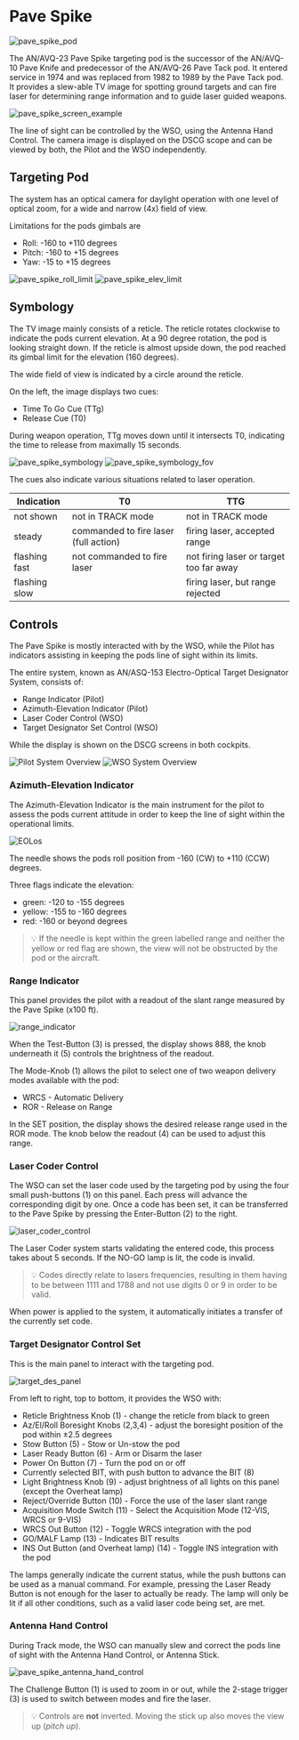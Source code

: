 # Pave Spike

![pave_spike_pod](../../../img/ext_f4_pavespike.jpg)

The AN/AVQ-23 Pave Spike targeting pod is the successor of the AN/AVQ-10 Pave
Knife and predecessor of the AN/AVQ-26 Pave Tack pod. It entered service in 1974
and was replaced from 1982 to 1989 by the Pave Tack pod. It provides a slew-able
TV image for spotting ground targets and can fire laser for determining range
information and to guide laser guided weapons.

![pave_spike_screen_example](../../../img/pave_spike_screen_example.jpg)

The line of sight can be controlled by the WSO, using the Antenna Hand Control.
The camera image is displayed on the DSCG scope and can be viewed by both, the
Pilot and the WSO independently.

## Targeting Pod

The system has an optical camera for daylight operation with one level of
optical zoom, for a wide and narrow (4x) field of view.

Limitations for the pods gimbals are

- Roll: -160 to +110 degrees
- Pitch: -160 to +15 degrees
- Yaw: -15 to +15 degrees

![pave_spike_roll_limit](../../../img/pave_spike_roll_limit.jpg)
![pave_spike_elev_limit](../../../img/pave_spike_elev_limit.jpg)

## Symbology

The TV image mainly consists of a reticle. The reticle rotates clockwise to
indicate the pods current elevation. At a 90 degree rotation, the pod is looking
straight down. If the reticle is almost upside down, the pod reached its gimbal
limit for the elevation (160 degrees).

The wide field of view is indicated by a circle around the reticle.

On the left, the image displays two cues:

- Time To Go Cue (TTg)
- Release Cue (T0)

During weapon operation, TTg moves down until it intersects T0, indicating the
time to release from maximally 15 seconds.

![pave_spike_symbology](../../../img/pave_spike_symbology.jpg)
![pave_spike_symbology_fov](../../../img/pave_spike_symbology_fov.jpg)

The cues also indicate various situations related to laser operation.

| Indication    | T0                                    | TTG                                     |
| ------------- | ------------------------------------- | --------------------------------------- |
| not shown     | not in TRACK mode                     | not in TRACK mode                       |
| steady        | commanded to fire laser (full action) | firing laser, accepted range            |
| flashing fast | not commanded to fire laser           | not firing laser or target too far away |
| flashing slow |                                       | firing laser, but range rejected        |

## Controls

The Pave Spike is mostly interacted with by the WSO, while the Pilot has
indicators assisting in keeping the pods line of sight within its limits.

The entire system, known as AN/ASQ-153 Electro-Optical Target Designator System,
consists of:

- Range Indicator (Pilot)
- Azimuth-Elevation Indicator (Pilot)
- Laser Coder Control (WSO)
- Target Designator Set Control (WSO)

While the display is shown on the DSCG screens in both cockpits.

![Pilot System Overview](../../../img/eotgt_pilot_overview.jpg)
![WSO System Overview](../../../img/eotgt_wso_overview.jpg)

### Azimuth-Elevation Indicator

The Azimuth-Elevation Indicator is the main instrument for the pilot to assess
the pods current attitude in order to keep the line of sight within the
operational limits.

![EOLos](../../../img/pilot_los_indicator.jpg)

The needle shows the pods roll position from -160 (CW) to +110 (CCW) degrees.

Three flags indicate the elevation:

- green: -120 to -155 degrees
- yellow: -155 to -160 degrees
- red: -160 or beyond degrees

> 💡 If the needle is kept within the green labelled range and neither the yellow or
> red flag are shown, the view will not be obstructed by the pod or the aircraft.

### Range Indicator

This panel provides the pilot with a readout of the slant range measured by the
Pave Spike (x100 ft).

![range_indicator](../../../img/pilot_overhead_range_indicator.jpg)

When the Test-Button (3) is pressed, the display shows 888, the knob underneath it (5)
controls the brightness of the readout.

The Mode-Knob (1) allows the pilot to select one of two weapon delivery modes
available with the pod:

- WRCS - Automatic Delivery
- ROR - Release on Range

In the SET position, the display shows the desired release range used in the ROR
mode. The knob below the readout (4) can be used to adjust this range.

### Laser Coder Control

The WSO can set the laser code used by the targeting pod by using the four small
push-buttons (1) on this panel. Each press will advance the corresponding digit by
one. Once a code has been set, it can be transferred to the Pave Spike by
pressing the Enter-Button (2) to the right.

![laser_coder_control](../../../img/wso_laser_code_control.jpg)

The Laser Coder system starts validating the entered code, this process takes
about 5 seconds. If the NO-GO lamp is lit, the code is invalid.

> 💡 Codes directly relate to lasers frequencies, resulting in them having to be
> between 1111 and 1788 and not use digits 0 or 9 in order to be valid.

When power is applied to the system, it automatically initiates a transfer of
the currently set code.

### Target Designator Control Set

This is the main panel to interact with the targeting pod.

![target_des_panel](../../../img/wso_target_designator_controls.jpg)

From left to right, top to bottom, it provides the WSO with:

- Reticle Brightness Knob (1) - change the reticle from black to green
- Az/El/Roll Boresight Knobs (2,3,4) - adjust the boresight position of the pod within
  ±2.5 degrees
- Stow Button (5) - Stow or Un-stow the pod
- Laser Ready Button (6) - Arm or Disarm the laser
- Power On Button (7) - Turn the pod on or off
- Currently selected BIT, with push button to advance the BIT (8)
- Light Brightness Knob (9) - adjust brightness of all lights on this panel (except
  the Overheat lamp)
- Reject/Override Button (10) - Force the use of the laser slant range
- Acquisition Mode Switch (11) - Select the Acquisition Mode (12-VIS, WRCS or 9-VIS)
- WRCS Out Button (12) - Toggle WRCS integration with the pod
- GO/MALF Lamp (13) - Indicates BIT results
- INS Out Button (and Overheat lamp) (14) - Toggle INS integration with the pod

The lamps generally indicate the current status, while the push buttons can be
used as a manual command. For example, pressing the Laser Ready Button is not
enough for the laser to actually be ready. The lamp will only be lit if all
other conditions, such as a valid laser code being set, are met.

### Antenna Hand Control

During Track mode, the WSO can manually slew and correct the pods line of sight
with the Antenna Hand Control, or Antenna Stick.

![pave_spike_antenna_hand_control](../../../img/wso_antenna_hand_control.jpg)

The Challenge Button (1) is used to zoom in or out, while the 2-stage trigger (3) is
used to switch between modes and fire the laser.

> 💡 Controls are **not** inverted. Moving the stick up also
> moves the view up (_pitch up_).
